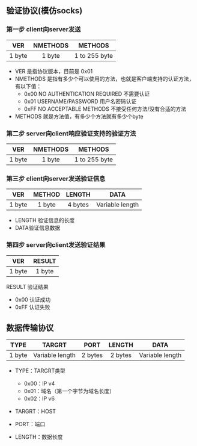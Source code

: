 ## 验证协议(模仿socks)
### 第一步 client向server发送
|VER|NMETHODS|METHODS|
|:-----:|:-----:|:-----:|
|1 byte|1 byte|1 to 255 byte|
 - VER 是指协议版本，目前是 0x01
 - NMETHODS 是指有多少个可以使用的方法，也就是客户端支持的认证方法，有以下值：
    - 0x00 NO AUTHENTICATION REQUIRED 不需要认证
    - 0x01 USERNAME/PASSWORD 用户名密码认证
    - 0xFF NO ACCEPTABLE METHODS 不接受任何方法/没有合适的方法
- METHODS 就是方法值，有多少个方法就有多少个byte

### 第二步 server向client响应验证支持的验证方法

|  VER   | NMETHODS |    METHODS    |
| :----: | :------: | :-----------: |
| 1 byte |  1 byte  | 1 to 255 byte |

### 第三步 client向server发送验证信息

|  VER   | METHOD | LENGTH  |      DATA       |
| :----: | :----: | :-----: | :-------------: |
| 1 byte | 1 byte | 4 bytes | Variable length |

- LENGTH 验证信息的长度
- DATA验证信息数据

### 第四步 server向client发送验证结果

|  VER   | RESULT |
| :----: | :----: |
| 1 byte | 1 byte |

RESULT 验证结果

- 0x00 认证成功
- 0xFF 认证失败

## 数据传输协议

|  TYPE  |     TARGRT      |  PORT   | LENGTH  |      DATA       |
| :----: | :-------------: | :-----: | :-----: | :-------------: |
| 1 byte | Variable length | 2 bytes | 2 bytes | Variable length |

- TYPE：TARGRT类型
  - 0x00：IP v4
  - 0x01：域名（第一个字节为域名长度）
  - 0x02：IP v6

- TARGRT：HOST

- PORT：端口

- LENGTH：数据长度

